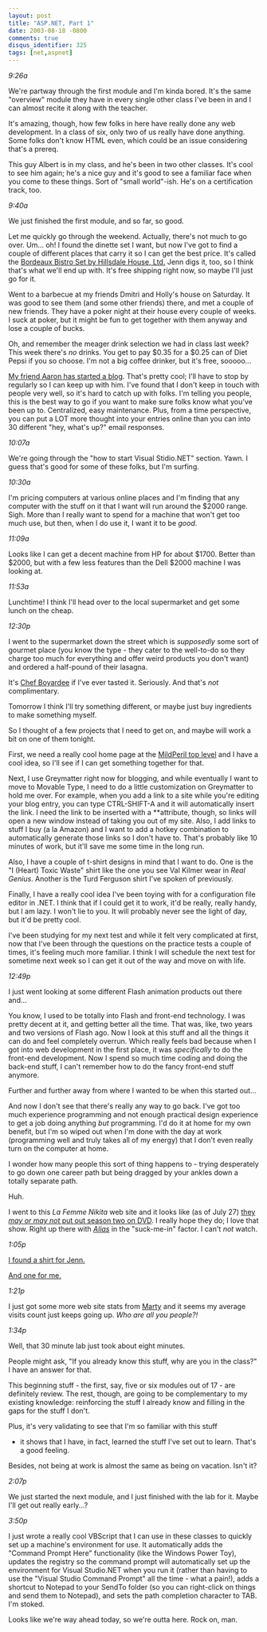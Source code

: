 ```yaml
---
layout: post
title: "ASP.NET, Part 1"
date: 2003-08-18 -0800
comments: true
disqus_identifier: 325
tags: [net,aspnet]
---
```

*9:26a*

 We're partway through the first module and I'm kinda bored. It's the
same "overview" module they have in every single other class I've been
in and I can almost recite it along with the teacher.

 It's amazing, though, how few folks in here have really done any web
development. In a class of six, only two of us really have done
anything. Some folks don't know HTML even, which could be an issue
considering that's a prereq.

 This guy Albert is in my class, and he's been in two other classes.
It's cool to see him again; he's a nice guy and it's good to see a
familiar face when you come to these things. Sort of "small world"-ish.
He's on a certification track, too.

 *9:40a*

 We just finished the first module, and so far, so good.

 Let me quickly go through the weekend. Actually, there's not much to go
over. Um... oh! I found the dinette set I want, but now I've got to find
a couple of different places that carry it so I can get the best price.
It's called the [Bordeaux Bistro Set by Hillsdale House,
Ltd.](http://furniturefind.com/Hillsdale/HD-BordeauxBistro.htm) Jenn
digs it, too, so I think that's what we'll end up with. It's free
shipping right now, so maybe I'll just go for it.

 Went to a barbecue at my friends Dmitri and Holly's house on Saturday.
It was good to see them (and some other friends) there, and met a couple
of new friends. They have a poker night at their house every couple of
weeks. I suck at poker, but it might be fun to get together with them
anyway and lose a couple of bucks.

 Oh, and remember the meager drink selection we had in class last week?
This week there's *no* drinks. You get to pay \$0.35 for a \$0.25 can of
Diet Pepsi if you so choose. I'm not a big coffee drinker, but it's
free, sooooo...

 [My friend Aaron has started a blog](http://www.splatteredbits.com).
That's pretty cool; I'll have to stop by regularly so I can keep up with
him. I've found that I don't keep in touch with people very well, so
it's hard to catch up with folks. I'm telling you people, this is the
best way to go if you want to make sure folks know what you've been up
to. Centralized, easy maintenance. Plus, from a time perspective, you
can put a LOT more thought into your entries online than you can into 30
different "hey, what's up?" email responses.

 *10:07a*

 We're going through the "how to start Visual Stidio.NET" section. Yawn.
I guess that's good for some of these folks, but I'm surfing.

 *10:30a*

 I'm pricing computers at various online places and I'm finding that any
computer with the stuff on it that I want will run around the \$2000
range. Sigh. More than I really want to spend for a machine that won't
get too much use, but then, when I do use it, I want it to be *good*.

 *11:09a*

 Looks like I can get a decent machine from HP for about \$1700. Better
than \$2000, but with a few less features than the Dell \$2000 machine I
was looking at.

 *11:53a*

 Lunchtime! I think I'll head over to the local supermarket and get some
lunch on the cheap.

 *12:30p*

 I went to the supermarket down the street which is *supposedly* some
sort of gourmet place (you know the type - they cater to the well-to-do
so they charge too much for everything and offer weird products you
don't want) and ordered a half-pound of their lasagna.

 It's [Chef Boyardee](http://www.chefboyardee.com) if I've ever tasted
it. Seriously. And that's *not* complimentary.

 Tomorrow I think I'll try something different, or maybe just buy
ingredients to make something myself.

 So I thought of a few projects that I need to get on, and maybe will
work a bit on one of them tonight.

 First, we need a really cool home page at the [MildPeril top
level](http://www.mildperil.net) and I have a cool idea, so I'll see if
I can get something together for that.

 Next, I use Greymatter right now for blogging, and while eventually I
want to move to Movable Type, I need to do a little customization on
Greymatter to hold me over. For example, when you add a link to a site
while you're editing your blog entry, you can type CTRL-SHIFT-A and it
will automatically insert the link. I need the link to be inserted with
a **attribute, though, so links will open a new window instead of taking
you out of my site. Also, I add links to stuff I buy (a la Amazon) and I
want to add a hotkey combination to automatically generate those links
so I don't have to. That's probably like 10 minutes of work, but it'll
save me some time in the long run.

 Also, I have a couple of t-shirt designs in mind that I want to do. One
is the "I (Heart) Toxic Waste" shirt like the one you see Val Kilmer
wear in *Real Genius*. Another is the Turd Ferguson shirt I've spoken of
previously.

 Finally, I have a really cool idea I've been toying with for a
configuration file editor in .NET. I think that if I could get it to
work, it'd be really, really handy, but I am lazy. I won't lie to you.
It will probably never see the light of day, but it'd be pretty cool.

 I've been studying for my next test and while it felt very complicated
at first, now that I've been through the questions on the practice tests
a couple of times, it's feeling much more familiar. I think I will
schedule the next test for sometime next week so I can get it out of the
way and move on with life.

 *12:49p*

 I just went looking at some different Flash animation products out
there and...

 You know, I used to be totally into Flash and front-end technology. I
was pretty decent at it, and getting better all the time. That was,
like, two years and two versions of Flash ago. Now I look at this stuff
and all the things it can do and feel completely overrun. Which really
feels bad because when I got into web development in the first place, it
was *specifically* to do the front-end development. Now I spend so much
time coding and doing the back-end stuff, I can't remember how to do the
fancy front-end stuff anymore.

 Further and further away from where I wanted to be when this started
out...

 And now I don't see that there's really any way to go back. I've got
too much experience programming and not enough practical design
experience to get a job doing anything *but* programming. I'd do it at
home for my own benefit, but I'm so wiped out when I'm done with the day
at work (programming well and truly takes all of my energy) that I don't
even really turn on the computer at home.

 I wonder how many people this sort of thing happens to - trying
desperately to go down one career path but being dragged by your ankles
down a totally separate path.

 Huh.

 I went to this *La Femme Nikita* web site and it looks like (as of July
27) [they *may or may not* put out season two on
DVD](http://lfnforever.tripod.com/id137.htm). I really hope they do; I
love that show. Right up there with
[*Alias*](http://abc.abcnews.go.com/primetime/alias/index.html) in the
"suck-me-in" factor. I can't *not* watch.

 *1:05p*

 [I found a shirt for
Jenn.](http://www.thinkgeek.com/tshirts/ladies/5981/)

 [And one for
me.](http://www.thinkgeek.com/interests/oreilly/tshirts/5eb7/)

 *1:21p*

 I just got some more web site stats from
[Marty](http://www.mildperil.net) and it seems my average visits count
just keeps going up. *Who are all you people?!*

 *1:34p*

 Well, that 30 minute lab just took about eight minutes.

 People might ask, "If you already know this stuff, why are you in the
class?" I have an answer for that.

 This beginning stuff - the first, say, five or six modules out of 17 -
are definitely review. The rest, though, are going to be complementary
to my existing knowledge: reinforcing the stuff I already know and
filling in the gaps for the stuff I don't.

 Plus, it's very validating to see that I'm so familiar with this stuff
- it shows that I have, in fact, learned the stuff I've set out to
learn. That's a good feeling.

 Besides, not being at work is almost the same as being on vacation.
Isn't it?

 *2:07p*

 We just started the next module, and I just finished with the lab for
it. Maybe I'll get out really early...?

 *3:50p*

 I just wrote a really cool VBScript that I can use in these classes to
quickly set up a machine's environment for use. It automatically adds
the "Command Prompt Here" functionality (like the Windows Power Toy),
updates the registry so the command prompt will automatically set up the
environment for Visual Studio.NET when you run it (rather than having to
use the "Visual Studio Command Prompt" all the time - what a pain!),
adds a shortcut to Notepad to your SendTo folder (so you can right-click
on things and send them to Notepad), and sets the path completion
character to TAB. I'm stoked.

 Looks like we're way ahead today, so we're outta here. Rock on, man.
